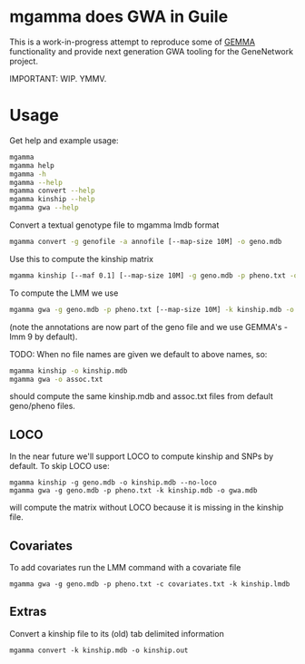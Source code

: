 # mgamma does GWA in Guile

This is a work-in-progress attempt to reproduce some of
[GEMMA](https://github.com/genetics-statistics/GEMMA) functionality and provide next generation GWA tooling for the GeneNetwork project.

IMPORTANT: WIP. YMMV.

# Usage

Get help and example usage:
``` sh
mgamma
mgamma help
mgamma -h
mgamma --help
mgamma convert --help
mgamma kinship --help
mgamma gwa --help
```

Convert a textual genotype file to mgamma lmdb format

``` sh
mgamma convert -g genofile -a annofile [--map-size 10M] -o geno.mdb
```

Use this to compute the kinship matrix

``` sh
mgamma kinship [--maf 0.1] [--map-size 10M] -g geno.mdb -p pheno.txt -o kinship.mdb
```

To compute the LMM we use

``` sh
mgamma gwa -g geno.mdb -p pheno.txt [--map-size 10M] -k kinship.mdb -o assoc.txt
```

(note the annotations are now part of the geno file and we use GEMMA's -lmm 9 by default).

TODO: When no file names are given we default to above names, so:

``` sh
mgamma kinship -o kinship.mdb
mgamma gwa -o assoc.txt
```

should compute the same kinship.mdb and assoc.txt files from default geno/pheno files.

## LOCO

In the near future we'll support LOCO to compute kinship and SNPs by default. To skip LOCO use:

```
mgamma kinship -g geno.mdb -o kinship.mdb --no-loco
mgamma gwa -g geno.mdb -p pheno.txt -k kinship.mdb -o gwa.mdb
```

will compute the matrix without LOCO because it is missing in the kinship file.

## Covariates

To add covariates run the LMM command with a covariate file

```
mgamma gwa -g geno.mdb -p pheno.txt -c covariates.txt -k kinship.lmdb
```

## Extras

Convert a kinship file to its (old) tab delimited information

```
mgamma convert -k kinship.mdb -o kinship.out
```
